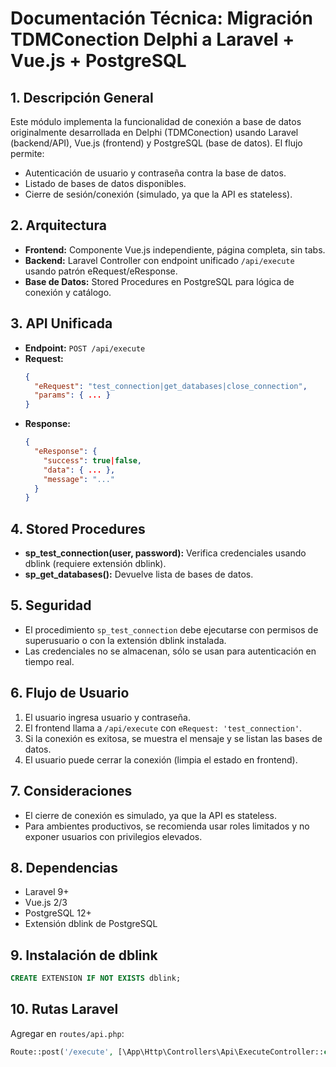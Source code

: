 # Documentación Técnica: Migración TDMConection Delphi a Laravel + Vue.js + PostgreSQL

## 1. Descripción General
Este módulo implementa la funcionalidad de conexión a base de datos originalmente desarrollada en Delphi (TDMConection) usando Laravel (backend/API), Vue.js (frontend) y PostgreSQL (base de datos). El flujo permite:
- Autenticación de usuario y contraseña contra la base de datos.
- Listado de bases de datos disponibles.
- Cierre de sesión/conexión (simulado, ya que la API es stateless).

## 2. Arquitectura
- **Frontend:** Componente Vue.js independiente, página completa, sin tabs.
- **Backend:** Laravel Controller con endpoint unificado `/api/execute` usando patrón eRequest/eResponse.
- **Base de Datos:** Stored Procedures en PostgreSQL para lógica de conexión y catálogo.

## 3. API Unificada
- **Endpoint:** `POST /api/execute`
- **Request:**
  ```json
  {
    "eRequest": "test_connection|get_databases|close_connection",
    "params": { ... }
  }
  ```
- **Response:**
  ```json
  {
    "eResponse": {
      "success": true|false,
      "data": { ... },
      "message": "..."
    }
  }
  ```

## 4. Stored Procedures
- **sp_test_connection(user, password):** Verifica credenciales usando dblink (requiere extensión dblink).
- **sp_get_databases():** Devuelve lista de bases de datos.

## 5. Seguridad
- El procedimiento `sp_test_connection` debe ejecutarse con permisos de superusuario o con la extensión dblink instalada.
- Las credenciales no se almacenan, sólo se usan para autenticación en tiempo real.

## 6. Flujo de Usuario
1. El usuario ingresa usuario y contraseña.
2. El frontend llama a `/api/execute` con `eRequest: 'test_connection'`.
3. Si la conexión es exitosa, se muestra el mensaje y se listan las bases de datos.
4. El usuario puede cerrar la conexión (limpia el estado en frontend).

## 7. Consideraciones
- El cierre de conexión es simulado, ya que la API es stateless.
- Para ambientes productivos, se recomienda usar roles limitados y no exponer usuarios con privilegios elevados.

## 8. Dependencias
- Laravel 9+
- Vue.js 2/3
- PostgreSQL 12+
- Extensión dblink de PostgreSQL

## 9. Instalación de dblink
```sql
CREATE EXTENSION IF NOT EXISTS dblink;
```

## 10. Rutas Laravel
Agregar en `routes/api.php`:
```php
Route::post('/execute', [\App\Http\Controllers\Api\ExecuteController::class, 'execute']);
```

